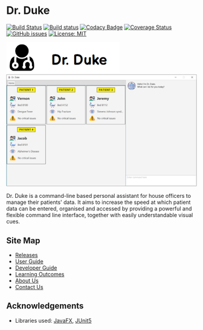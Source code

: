 # Dr. Duke

[![Build Status](https://travis-ci.org/AY1920S1-CS2113-T14-1/main.svg?branch=master)](https://travis-ci.org/AY1920S1-CS2113-T14-1/main)
[![Build status](https://ci.appveyor.com/api/projects/status/p77vjrh7tnnenpcg?svg=true)](https://ci.appveyor.com/project/gowgos5/main)
[![Codacy Badge](https://api.codacy.com/project/badge/Grade/5b8e345cbbcf4fd682c71bca9677f1be)](https://www.codacy.com/manual/gowgos5/main?utm_source=github.com&amp;utm_medium=referral&amp;utm_content=AY1920S1-CS2113-T14-1/main&amp;utm_campaign=Badge_Grade)
[![Coverage Status](https://coveralls.io/repos/github/AY1920S1-CS2113-T14-1/main/badge.svg?branch=master)](https://coveralls.io/github/AY1920S1-CS2113-T14-1/main?branch=master)
[![GitHub issues](https://img.shields.io/github/issues/AY1920S1-CS2113-T14-1/main)](https://github.com/AY1920S1-CS2113-T14-1/main/issues)
[![License: MIT](https://img.shields.io/badge/License-MIT-blue.svg)](https://opensource.org/licenses/MIT)

<img src="docs/images/Logo.png" width=300>
<img src="docs/images/Ui.png" width=1000>

Dr. Duke is a command-line based personal assistant for house officers to manage their patients' data. It aims to increase the speed at which patient data can be entered, organised and accessed by providing a powerful and flexible command line interface, together with easily understandable visual cues.

## Site Map

*   [Releases](https://github.com/AY1920S1-CS2113-T14-1/main/releases)
*   [User Guide](docs/UserGuide.adoc)
*   [Developer Guide](docs/DeveloperGuide.adoc)
*   [Learning Outcomes](docs/LearningOutcomes.adoc)
*   [About Us](docs/AboutUs.adoc)
*   [Contact Us](docs/ContactUs.adoc)

## Acknowledgements

*   Libraries used: [JavaFX](https://openjfx.io/), [JUnit5](https://github.com/junit-team/junit5)
